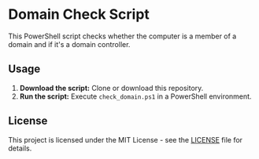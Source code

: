 # Domain Check Script

This PowerShell script checks whether the computer is a member of a domain and if it's a domain controller.

## Usage

1. **Download the script:** Clone or download this repository.
2. **Run the script:** Execute `check_domain.ps1` in a PowerShell environment.

## License

This project is licensed under the MIT License - see the [LICENSE](LICENSE) file for details.
